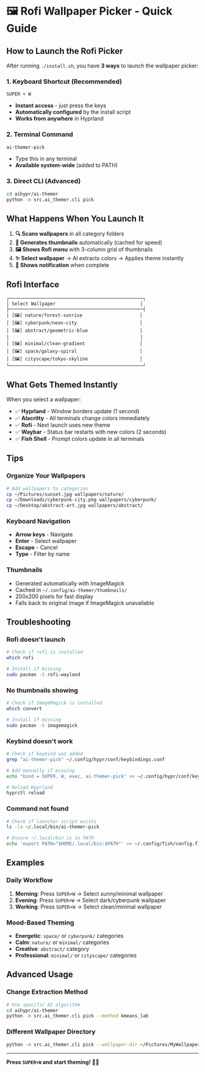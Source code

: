 # 🖼️ Rofi Wallpaper Picker - Quick Guide

## How to Launch the Rofi Picker

After running `./install.sh`, you have **3 ways** to launch the wallpaper picker:

### 1. **Keyboard Shortcut (Recommended)**
```
SUPER + W
```
- **Instant access** - just press the keys
- **Automatically configured** by the install script
- **Works from anywhere** in Hyprland

### 2. **Terminal Command**
```bash
ai-themer-pick
```
- Type this in any terminal
- **Available system-wide** (added to PATH)

### 3. **Direct CLI (Advanced)**
```bash
cd aihypr/ai-themer
python -m src.ai_themer.cli pick
```

## What Happens When You Launch It

1. **🔍 Scans wallpapers** in all category folders
2. **📸 Generates thumbnails** automatically (cached for speed)
3. **🖼️ Shows Rofi menu** with 3-column grid of thumbnails
4. **✨ Select wallpaper** → AI extracts colors → Applies theme instantly
5. **📱 Shows notification** when complete

## Rofi Interface

```
┌─────────────────────────────────────────────────┐
│ Select Wallpaper                               │
├─────────────────────────────────────────────────┤
│ [🖼️] nature/forest-sunrise                     │
│ [🖼️] cyberpunk/neon-city                       │
│ [🖼️] abstract/geometric-blue                   │
│                                                │
│ [🖼️] minimal/clean-gradient                    │
│ [🖼️] space/galaxy-spiral                       │
│ [🖼️] cityscape/tokyo-skyline                   │
└─────────────────────────────────────────────────┘
```

## What Gets Themed Instantly

When you select a wallpaper:

- ✅ **Hyprland** - Window borders update (1 second)
- ✅ **Alacritty** - All terminals change colors immediately
- ✅ **Rofi** - Next launch uses new theme
- ✅ **Waybar** - Status bar restarts with new colors (2 seconds)
- ✅ **Fish Shell** - Prompt colors update in all terminals

## Tips

### **Organize Your Wallpapers**
```bash
# Add wallpapers to categories
cp ~/Pictures/sunset.jpg wallpapers/nature/
cp ~/Downloads/cyberpunk-city.png wallpapers/cyberpunk/
cp ~/Desktop/abstract-art.jpg wallpapers/abstract/
```

### **Keyboard Navigation**
- **Arrow keys** - Navigate
- **Enter** - Select wallpaper
- **Escape** - Cancel
- **Type** - Filter by name

### **Thumbnails**
- Generated automatically with ImageMagick
- Cached in `~/.config/ai-themer/thumbnails/`
- 200x200 pixels for fast display
- Falls back to original image if ImageMagick unavailable

## Troubleshooting

### **Rofi doesn't launch**
```bash
# Check if rofi is installed
which rofi

# Install if missing
sudo pacman -S rofi-wayland
```

### **No thumbnails showing**
```bash
# Check if ImageMagick is installed
which convert

# Install if missing
sudo pacman -S imagemagick
```

### **Keybind doesn't work**
```bash
# Check if keybind was added
grep "ai-themer-pick" ~/.config/hypr/conf/keybindings.conf

# Add manually if missing
echo "bind = SUPER, W, exec, ai-themer-pick" >> ~/.config/hypr/conf/keybindings.conf

# Reload Hyprland
hyprctl reload
```

### **Command not found**
```bash
# Check if launcher script exists
ls -la ~/.local/bin/ai-themer-pick

# Ensure ~/.local/bin is in PATH
echo 'export PATH="$HOME/.local/bin:$PATH"' >> ~/.config/fish/config.fish
```

## Examples

### **Daily Workflow**
1. **Morning**: Press `SUPER+W` → Select sunny/minimal wallpaper
2. **Evening**: Press `SUPER+W` → Select dark/cyberpunk wallpaper
3. **Working**: Press `SUPER+W` → Select clean/minimal wallpaper

### **Mood-Based Theming**
- **Energetic**: `space/` or `cyberpunk/` categories
- **Calm**: `nature/` or `minimal/` categories
- **Creative**: `abstract/` category
- **Professional**: `minimal/` or `cityscape/` categories

## Advanced Usage

### **Change Extraction Method**
```bash
# Use specific AI algorithm
cd aihypr/ai-themer
python -m src.ai_themer.cli pick --method kmeans_lab
```

### **Different Wallpaper Directory**
```bash
python -m src.ai_themer.cli pick --wallpaper-dir ~/Pictures/MyWallpapers/
```

---

**Press `SUPER+W` and start theming!** 🎨✨ 